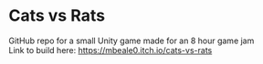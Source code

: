 # Cats vs Rats
GitHub repo for a small Unity game made for an 8 hour game jam  
Link to build here: https://mbeale0.itch.io/cats-vs-rats
